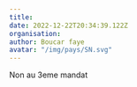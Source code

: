 ```yaml
---
title: 
date: 2022-12-22T20:34:39.122Z
organisation: 
author: Boucar faye 
avatar: "/img/pays/SN.svg"
---
```


Non au 3eme mandat 